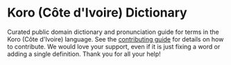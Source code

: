 
# Koro (Côte d'Ivoire) Dictionary

Curated public domain dictionary and pronunciation guide for terms in the Koro (Côte d'Ivoire) language. See the [contributing guide](https://github.com/drumworkteam/term/blob/make/.github/contributing.md) for details on how to contribute. We would love your support, even if it is just fixing a word or adding a single definition. Thank you for all your help!